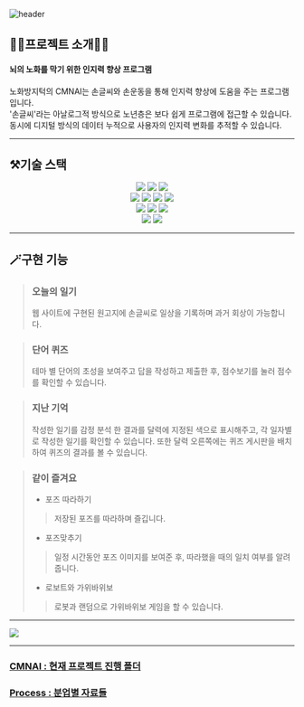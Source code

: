 ![header](https://capsule-render.vercel.app/api?type=waving&color=gradient&customColorList=0&height=350&section=header&text=CMNAI&fontSize=90&desc=노인%20치매%20예방%20및%20재활%20프로그램&descSize=25&descAlignY=75)

## 👴🏻프로젝트 소개👵🏻
#### 뇌의 노화를 막기 위한 인지력 향상 프로그램

노화방지턱의 CMNAI는 손글씨와 손운동을 통해 인지력 향상에 도움을 주는 프로그램입니다.<br>
'손글씨'라는 아날로그적 방식으로 노년층은 보다 쉽게 프로그램에 접근할 수 있습니다.<br>
 동시에 디지털 방식의 데이터 누적으로 사용자의 인지력 변화를 추적할 수 있습니다.

---

## ⚒️기술 스택
<div align="center">
  <img src="https://img.shields.io/badge/pycharm-000000?style=for-the-badge&logo=pycharm&logoColor=white">
  <img src="https://img.shields.io/badge/django-092E20?style=for-the-badge&logo=django&logoColor=white">
  <img src="https://img.shields.io/badge/datagrip-000000?style=for-the-badge&logo=datagrip&logoColor=white">
</div>
<div align="center">
  <img src="https://img.shields.io/badge/Python-3776AB?style=for-the-badge&logo=Python&logoColor=white">
  <img src="https://img.shields.io/badge/javascript-F7DF1E?style=for-the-badge&logo=javascript&logoColor=black">
  <img src="https://img.shields.io/badge/html5-E34F26?style=for-the-badge&logo=html5&logoColor=white">
  <img src="https://img.shields.io/badge/css-1572B6?style=for-the-badge&logo=css3&logoColor=white">
</div>
<div align="center">
  <img src="https://img.shields.io/badge/ubuntu-E95420?style=for-the-badge&logo=ubuntu&logoColor=white">
  <img src="https://img.shields.io/badge/mongodb-47A248?style=for-the-badge&logo=mongodb&logoColor=white">
  <img src="https://img.shields.io/badge/pytorch-EE4C2C?style=for-the-badge&logo=pytorch&logoColor=white">
</div>
<div align="center">
  <img src="https://img.shields.io/badge/Notion-000000?style=for-the-badge&logo=notion&logoColor=white">
  <img src="https://img.shields.io/badge/github-181717?style=for-the-badge&logo=github&logoColor=white">
</div>

---

## 🪄구현 기능

> ### 오늘의 일기
> 웹 사이트에 구현된 원고지에 손글씨로 일상을 기록하며 과거 회상이 가능합니다.

> ### 단어 퀴즈
> 테마 별 단어의 초성을 보여주고 답을 작성하고 제출한 후, 점수보기를 눌러 점수를 확인할 수 있습니다.

> ### 지난 기억
>  작성한 일기를 감정 분석 한 결과를 달력에 지정된 색으로 표시해주고, 각 일자별로 작성한 일기를 확인할 수 있습니다.
>  또한 달력 오른쪽에는 퀴즈 게시판을 배치하여 퀴즈의 결과를 볼 수 있습니다.

> ### 같이 즐겨요
> * 포즈 따라하기
> > 저장된 포즈를 따라하며 즐깁니다.
> * 포즈맞추기
> > 일정 시간동안 포즈 이미지를 보여준 후, 따라했을 때의 일치 여부를 알려줍니다.
> * 로보트와 가위바위보
> > 로봇과 랜덤으로 가위바위보 게임을 할 수 있습니다.

---
<a href="https://billowy-bag-87f.notion.site/2023-03-01-2023-03-31-d03d8d70933943028175273800cc911c"><img src="https://img.shields.io/badge/CMNAI-ffffff?style=for-the-badge&logo=notion&logoColor=black"/>
 
 
--- 
### CMNAI : 현재 프로젝트 진행 폴더
### Process : 분업별 자료들
